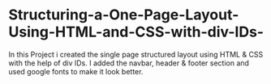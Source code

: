 # Structuring-a-One-Page-Layout-Using-HTML-and-CSS-with-div-IDs-
In this Project i created the single page structured layout using HTML &amp; CSS with the help of div IDs. I added the navbar, header &amp; footer section and used google fonts to make it look better.
